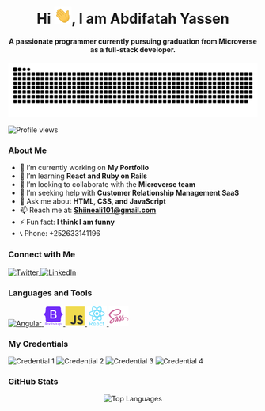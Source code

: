 <div align="center">
  <h1>Hi <img width="35" src="https://github.com/1999AZZAR/1999AZZAR/blob/main/resources/img/waving.gif" alt="Waving Hand">, I am Abdifatah Yassen</h1>
  <h4>A passionate programmer currently pursuing graduation from Microverse as a full-stack developer.</h4>
</div>

<div align="center">
  <a href="https://cluab.github.io/1999AZZAR/">
    <img src="https://raw.githubusercontent.com/platane/snk/output/github-contribution-grid-snake.svg" alt="snake" />
  </a>
</div>

<p align="left">
  <img src="https://komarev.com/ghpvc/?username=abdifatahyasin1&label=Profile%20views&color=0e75b6&style=flat" alt="Profile views" />
</p>

### About Me
- 🔭 I’m currently working on **My Portfolio**
- 🌱 I’m learning **React and Ruby on Rails**
- 👯 I’m looking to collaborate with the **Microverse team**
- 🤝 I’m seeking help with **Customer Relationship Management SaaS**
- 💬 Ask me about **HTML, CSS, and JavaScript**
- 📫 Reach me at: **Shiineali101@gmail.com**
- ⚡ Fun fact: **I think I am funny**
- 📞 Phone: +252633141196

### Connect with Me
<p align="left">
  <a href="https://twitter.com/cabdifataaxyy" target="_blank">
    <img align="center" src="https://raw.githubusercontent.com/rahuldkjain/github-profile-readme-generator/master/src/images/icons/Social/twitter.svg" alt="Twitter" height="30" width="40" />
  </a>
  <a href="https://www.linkedin.com/in/cabdifataax-yaasiin-69977019a/" target="_blank">
    <img align="center" src="https://raw.githubusercontent.com/rahuldkjain/github-profile-readme-generator/master/src/images/icons/Social/linked-in-alt.svg" alt="LinkedIn" height="30" width="40" />
  </a>
</p>

### Languages and Tools
<p align="left">
  <a href="https://angular.io" target="_blank" rel="noreferrer">
    <img src="https://angular.io/assets/images/logos/angular/angular.svg" alt="Angular" width="40" height="40"/>
  </a>
  <a href="https://getbootstrap.com" target="_blank" rel="noreferrer">
    <img src="https://raw.githubusercontent.com/devicons/devicon/master/icons/bootstrap/bootstrap-plain-wordmark.svg" alt="Bootstrap" width="40" height="40"/>
  </a>
  <a href="https://developer.mozilla.org/en-US/docs/Web/JavaScript" target="_blank" rel="noreferrer">
    <img src="https://raw.githubusercontent.com/devicons/devicon/master/icons/javascript/javascript-original.svg" alt="JavaScript" width="40" height="40"/>
  </a>
  <a href="https://reactjs.org/" target="_blank" rel="noreferrer">
    <img src="https://raw.githubusercontent.com/devicons/devicon/master/icons/react/react-original-wordmark.svg" alt="React" width="40" height="40"/>
  </a>
  <a href="https://sass-lang.com" target="_blank" rel="noreferrer">
    <img src="https://raw.githubusercontent.com/devicons/devicon/master/icons/sass/sass-original.svg" alt="Sass" width="40" height="40"/>
  </a>
</p>

### My Credentials
<div>
  <img src="https://user-images.githubusercontent.com/41564330/215272443-654d97a2-2546-405d-bb1b-abcaa590d5ef.png" width="100" alt="Credential 1" />
  <img src="https://user-images.githubusercontent.com/41564330/221399555-d5255600-83f0-406a-9289-d002f887f45a.png" width="100" alt="Credential 2"/>
  <img src="https://user-images.githubusercontent.com/41564330/221399378-f097b36e-dee7-400c-af53-e913a1fa4728.png" width="100" alt="Credential 3"/>
  <img src="https://user-images.githubusercontent.com/41564330/234513658-2380dcb5-9bf1-4c48-bf61-9ed0fd88be61.jpeg" width="100" alt="Credential 4"/>
</div>

### GitHub Stats
<p align="center">
  <img src="https://github-readme-stats.vercel.app/api/top-langs?username=abdifatahyasin1&show_icons=true&locale=en&layout=compact" alt="Top Languages" />
</p>
